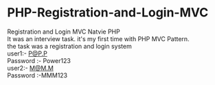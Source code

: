 # PHP-Registration-and-Login-MVC
Registration and Login MVC Natvie PHP 
<br>It was an interview task. it's my first time with PHP MVC Pattern.<br>the task was a registration and login system
<br>user1:- P@P.P
<br>Password :- Power123
<br>user2:- M@M.M
<br>Password :-MMM123
